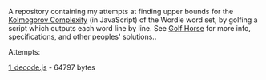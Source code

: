 A repository containing my attempts at finding upper bounds for the [Kolmogorov Complexity](https://en.wikipedia.org/wiki/Kolmogorov_complexity) (in JavaScript) of the Wordle word set, by golfing a script which outputs each word line by line.
See [Golf Horse](http://golf.horse/wordle/) for more info, specifications, and other peoples' solutions..

Attempts:

[1_decode.js](https://github.com/Reinhardt-C/wordlegolf/blob/main/1_decode.js) - 64797 bytes